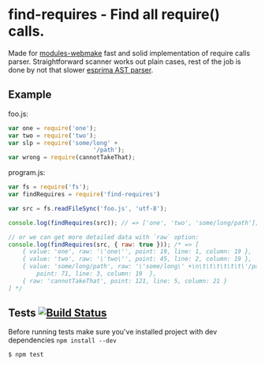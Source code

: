 # find-requires - Find all require() calls.

Made for [modules-webmake](https://github.com/medikoo/modules-webmake) fast and solid implementation of require calls parser. Straightforward scanner works out plain cases, rest of the job is done by not that slower [esprima AST parser](http://esprima.org/).

## Example

foo.js:

```javascript
var one = require('one');
var two = require('two');
var slp = require('some/long' +
						'/path');
var wrong = require(cannotTakeThat);
```

program.js:

```javascript
var fs = require('fs');
var findRequires = require('find-requires')

var src = fs.readFileSync('foo.js', 'utf-8');

console.log(findRequires(src)); // => ['one', 'two', 'some/long/path'];

// or we can get more detailed data with `raw` option:
console.log(findRequires(src, { raw: true })); /* => [
	{ value: 'one', raw: '\'one\'', point: 19, line: 1, column: 19 },
	{ value: 'two', raw: '\'two\'', point: 45, line: 2, column: 19 },
	{ value: 'some/long/path', raw: '\'some/long\' +\n\t\t\t\t\t\t\'/path\'',
		point: 71, line: 3, column: 19  },
	{ raw: 'cannotTakeThat', point: 121, line: 5, column: 21 }
] */
````

## Tests [![Build Status](https://secure.travis-ci.org/medikoo/find-requires.png?branch=master)](https://secure.travis-ci.org/medikoo/find-requires)

Before running tests make sure you've installed project with dev dependencies
`npm install --dev`

	$ npm test
